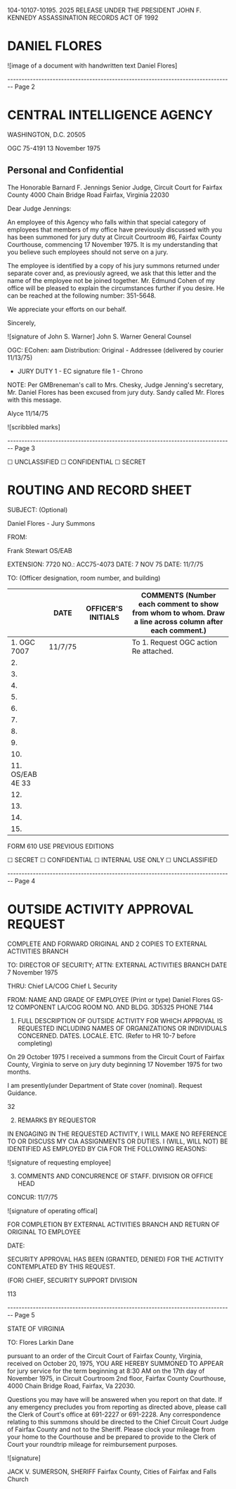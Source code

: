 104-10107-10195. 2025 RELEASE UNDER THE PRESIDENT JOHN F. KENNEDY ASSASSINATION RECORDS ACT OF 1992

# DANIEL FLORES

![image of a document with handwritten text Daniel Flores]


-------------------------------------------------------------------------------- Page 2

# CENTRAL INTELLIGENCE AGENCY
WASHINGTON, D.C. 20505

OGC 75-4191
13 November 1975

## Personal and Confidential

The Honorable Barnard F. Jennings
Senior Judge, Circuit Court for
Fairfax County
4000 Chain Bridge Road
Fairfax, Virginia 22030

Dear Judge Jennings:

An employee of this Agency who falls within that special category
of employees that members of my office have previously discussed with
you has been summoned for jury duty at Circuit Courtroom #6, Fairfax
County Courthouse, commencing 17 November 1975. It is my understanding
that you believe such employees should not serve on a jury.

The employee is identified by a copy of his jury summons returned
under separate cover and, as previously agreed, we ask that this letter
and the name of the employee not be joined together. Mr. Edmund Cohen
of my office will be pleased to explain the circumstances further if you
desire. He can be reached at the following number: 351-5648.

We appreciate your efforts on our behalf.

Sincerely,

![signature of John S. Warner]
John S. Warner
General Counsel

OGC: ECohen: aam
Distribution:
Original - Addressee (delivered by courier 11/13/75)
- JURY DUTY
  1 - EC signature file
  1 - Chrono

NOTE: Per GMBreneman's call to Mrs. Chesky,
Judge Jenning's secretary, Mr. Daniel Flores
has been excused from jury duty. Sandy called
Mr. Flores with this message.

Alyce 11/14/75

![scribbled marks]


-------------------------------------------------------------------------------- Page 3

☐ UNCLASSIFIED ☐ CONFIDENTIAL ☐ SECRET

# ROUTING AND RECORD SHEET

SUBJECT: (Optional)

Daniel Flores - Jury Summons

FROM:

Frank Stewart
OS/EAB

EXTENSION: 7720
NO.: ACC75-4073
DATE: 7 NOV 75
DATE: 11/7/75

TO: (Officer designation, room number, and building)

|                  | DATE    | OFFICER'S INITIALS | COMMENTS (Number each comment to show from whom to whom. Draw a line across column after each comment.) |
| ---------------- | ------- | ------------------ | ------------------------------------------------------------------------------------------------------- |
| 1. OGC 7007      | 11/7/75 |                    | To 1. Request OGC action Re attached.                                                                   |
| 2.               |         |                    |                                                                                                         |
| 3.               |         |                    |                                                                                                         |
| 4.               |         |                    |                                                                                                         |
| 5.               |         |                    |                                                                                                         |
| 6.               |         |                    |                                                                                                         |
| 7.               |         |                    |                                                                                                         |
| 8.               |         |                    |                                                                                                         |
| 9.               |         |                    |                                                                                                         |
| 10.              |         |                    |                                                                                                         |
| 11. OS/EAB 4E 33 |         |                    |                                                                                                         |
| 12.              |         |                    |                                                                                                         |
| 13.              |         |                    |                                                                                                         |
| 14.              |         |                    |                                                                                                         |
| 15.              |         |                    |                                                                                                         |

FORM 610 USE PREVIOUS EDITIONS

☐ SECRET ☐ CONFIDENTIAL ☐ INTERNAL USE ONLY ☐ UNCLASSIFIED


-------------------------------------------------------------------------------- Page 4

# OUTSIDE ACTIVITY APPROVAL REQUEST

COMPLETE AND FORWARD ORIGINAL AND 2 COPIES TO EXTERNAL ACTIVITIES BRANCH

TO: DIRECTOR OF SECURITY; ATTN: EXTERNAL ACTIVITIES BRANCH DATE 7 November 1975

THRU: Chief LA/COG
Chief L Security

FROM: NAME AND GRADE OF EMPLOYEE (Print or type) Daniel Flores GS-12 COMPONENT LA/COG ROOM NO. AND BLDG. 3D5325 PHONE 7144

1. FULL DESCRIPTION OF OUTSIDE ACTIVITY FOR WHICH APPROVAL IS REQUESTED INCLUDING NAMES OF ORGANIZATIONS OR INDIVIDUALS CONCERNED. DATES. LOCALE. ETC. (Refer to HR 10-7 before completing)

On 29 October 1975 I received a summons from the Circuit Court of Fairfax County, Virginia to serve on jury duty beginning 17 November 1975 for two months.

I am presently(under Department of State cover (nominal). Request Guidance.

32

2. REMARKS BY REQUESTOR

IN ENGAGING IN THE REQUESTED ACTIVITY, I WILL MAKE NO REFERENCE TO OR DISCUSS MY CIA ASSIGNMENTS OR DUTIES. I (WILL, WILL NOT) BE IDENTIFIED AS EMPLOYED BY CIA FOR THE FOLLOWING REASONS:

![signature of requesting employee]

3. COMMENTS AND CONCURRENCE OF STAFF. DIVISION OR OFFICE HEAD

CONCUR: 11/7/75

![signature of operating offical]

FOR COMPLETION BY EXTERNAL ACTIVITIES BRANCH AND RETURN OF ORIGINAL TO EMPLOYEE

DATE:

SECURITY APPROVAL HAS BEEN (GRANTED, DENIED) FOR THE ACTIVITY CONTEMPLATED BY THIS REQUEST.

(FOR) CHIEF, SECURITY SUPPORT DIVISION

113


-------------------------------------------------------------------------------- Page 5

STATE OF VIRGINIA

TO:
Flores
Larkin Dane

pursuant to an order of the Circuit Court of Fairfax County, Virginia, received on October 20, 1975, YOU ARE HEREBY SUMMONED TO APPEAR for jury service for the term beginning at 8:30 AM on the 17th day of November 1975, in Circuit Courtroom 2nd floor, Fairfax County Courthouse, 4000 Chain Bridge Road, Fairfax, Va 22030.

Questions you may have will be answered when you report on that date. If any emergency precludes you from reporting as directed above, please call the Clerk of Court's office at 691-2227 or 691-2228. Any correspondence relating to this summons should be directed to the Chief Circuit Court Judge of Fairfax County and not to the Sheriff. Please clock your mileage from your home to the Courthouse and be prepared to provide to the Clerk of Court your roundtrip mileage for reimbursement purposes.

![signature]

JACK V. SUMERSON, SHERIFF
Fairfax County, Cities of Fairfax and Falls Church
